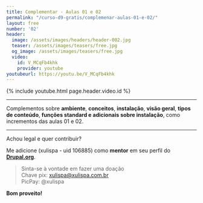 ```yaml
---
title: Complementar - Aulas 01 e 02
permalink: "/curso-d9-gratis/complemenar-aulas-01-e-02/"
layout: free
number: '02'
header:
  image: /assets/images/headers/header-002.jpg
  teaser: /assets/images/teasers/free.jpg
  og_image: /assets/images/teasers/free.jpg
  video:
    id: V_MCqFb4khk
    provider: youtube
youtubeurl: https://youtu.be/V_MCqFb4khk
---
```


{% include youtube.html page.header.video.id %}

---

Complementos sobre **ambiente**, **conceitos**, **instalação**, **visão geral**, **tipos de conteúdo**, **funções standard e adicionais sobre instalação**, como incrementos das aulas 01 e 02.

---

Achou legal e quer contribuir?

Me adicione (xulispa - uid 106885) como **mentor** em seu perfil do **[Drupal.org](https://www.drupal.org/)**.

> Sinta-se à vontade em fazer uma doação \
> Chave pix: xulispa@xulispa.com.br \
> PicPay: @xulispa

**Bom proveito!**
